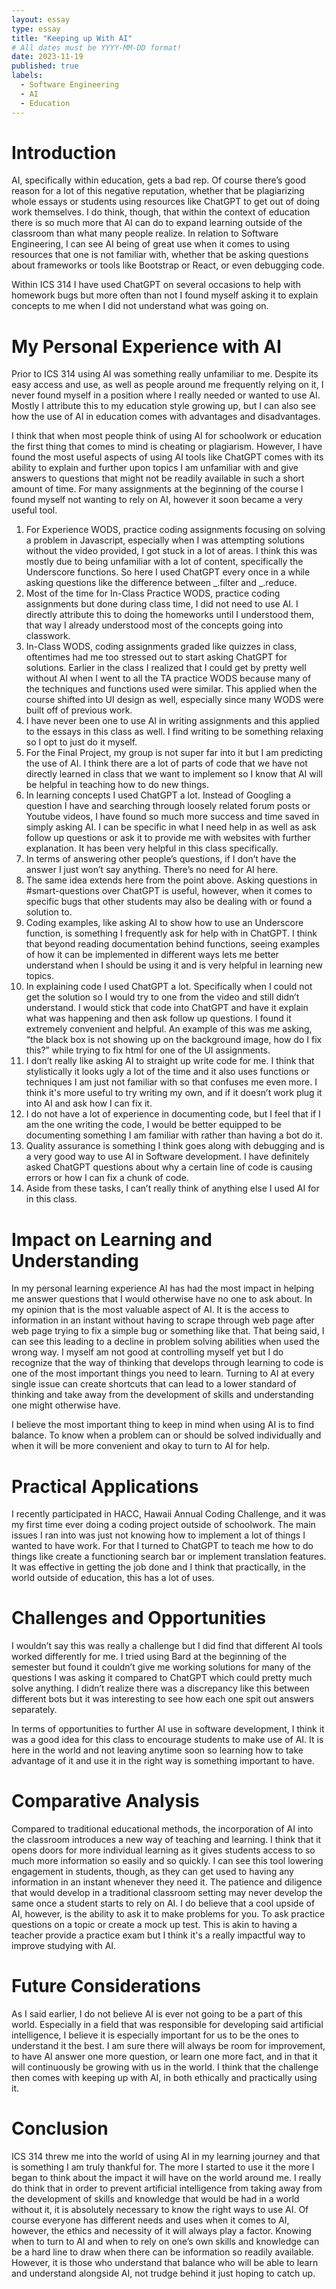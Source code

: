 ```yaml
---
layout: essay
type: essay
title: "Keeping up With AI"
# All dates must be YYYY-MM-DD format!
date: 2023-11-19
published: true
labels:
  - Software Engineering
  - AI
  - Education
---
```

  
# Introduction

AI, specifically within education, gets a bad rep. Of course there’s good reason for a lot of this negative reputation, whether that be plagiarizing whole essays or students using resources like ChatGPT to get out of doing work themselves. I do think, though, that within the context of education there is so much more that AI can do to expand learning outside of the classroom than what many people realize. In relation to Software Engineering, I can see AI being of great use when it comes to using resources that one is not familiar with, whether that be asking questions about frameworks or tools like Bootstrap or React, or even debugging code. 

Within ICS 314 I have used ChatGPT on several occasions to help with homework bugs but more often than not I found myself asking it to explain concepts to me when I did not understand what was going on.

# My Personal Experience with AI

Prior to ICS 314 using AI was something really unfamiliar to me. Despite its easy access and use, as well as people around me frequently relying on it, I never found myself in a position where I really needed or wanted to use AI. Mostly I attribute this to my education style growing up, but I can also see how the use of AI in education comes with advantages and disadvantages. 

I think that when most people think of using AI for schoolwork or education the first thing that comes to mind is cheating or plagiarism. However, I have found the most useful aspects of using AI tools like ChatGPT comes with its ability to explain and further upon topics I am unfamiliar with and give answers to questions that might not be readily available in such a short amount of time. For many assignments at the beginning of the course I found myself not wanting to rely on AI, however it soon became a very useful tool. 

1. For Experience WODS, practice coding assignments focusing on solving a problem in Javascript, especially when I was attempting solutions without the video provided, I got stuck in a lot of areas. I think this was mostly due to being unfamiliar with a lot of content, specifically the Underscore functions. So here I used ChatGPT every once in a while asking questions like the difference between _.filter and _.reduce.
2. Most of the time for In-Class Practice WODS, practice coding assignments but done during class time, I did not need to use AI. I directly attribute this to doing the homeworks until I understood them, that way I already understood most of the concepts going into classwork.
3. In-Class WODS, coding assignments graded like quizzes in class, oftentimes had me too stressed out to start asking ChatGPT for solutions. Earlier in the class I realized that I could get by pretty well without AI when I went to all the TA practice WODS because many of the techniques and functions used were similar. This applied when the course shifted into UI design as well, especially since many WODS were built off of previous work.
4. I have never been one to use AI in writing assignments and this applied to the essays in this class as well. I find writing to be something relaxing so I opt to just do it myself.
5. For the Final Project, my group is not super far into it but I am predicting the use of AI. I think there are a lot of parts of code that we have not directly learned in class that we want to implement so I know that AI will be helpful in teaching how to do new things.
6. In learning concepts I used ChatGPT a lot. Instead of Googling a question I have and searching through loosely related forum posts or Youtube videos, I have found so much more success and time saved in simply asking AI. I can be specific in what I need help in as well as ask follow up questions or ask it to provide me with websites with further explanation. It has been very helpful in this class specifically.
7. In terms of answering other people’s questions, if I don’t have the answer I just won’t say anything. There’s no need for AI here.
8. The same idea extends here from the point above. Asking questions in #smart-questions over ChatGPT is useful, however, when it comes to specific bugs that other students may also be dealing with or found a solution to.
9. Coding examples, like asking AI to show how to use an Underscore function, is something I frequently ask for help with in ChatGPT. I think that beyond reading documentation behind functions, seeing examples of how it can be implemented in different ways lets me better understand when I should be using it and is very helpful in learning new topics.
10. In explaining code I used ChatGPT a lot. Specifically when I could not get the solution so I would try to one from the video and still didn’t understand. I would stick that code into ChatGPT and have it explain what was happening and then ask follow up questions. I found it extremely convenient and helpful. An example of this was me asking, “the black box is not showing up on the background image, how do I fix this?” while trying to fix html for one of the UI assignments.
11. I don’t really like asking AI to straight up write code for me. I think that stylistically it looks ugly a lot of the time and it also uses functions or techniques I am just not familiar with so that confuses me even more. I think it's more useful to try writing my own, and if it doesn’t work plug it into AI and ask how I can fix it.
12. I do not have a lot of experience in documenting code, but I feel that if I am the one writing the code, I would be better equipped to be documenting something I am familiar with rather than having a bot do it.
13. Quality assurance is something I think goes along with debugging and is a very good way to use AI in Software development. I have definitely asked ChatGPT questions about why a certain line of code is causing errors or how I can fix a chunk of code.
14. Aside from these tasks, I can’t really think of anything else I used AI for in this class.

# Impact on Learning and Understanding

In my personal learning experience AI has had the most impact in helping me answer questions that I would otherwise have no one to ask about. In my opinion that is the most valuable aspect of AI. It is the access to information in an instant without having to scrape through web page after web page trying to fix a simple bug or something like that. That being said, I can see this leading to a decline in problem solving abilities when used the wrong way. I myself am not good at controlling myself yet but I do recognize that the way of thinking that develops through learning to code is one of the most important things you need to learn. Turning to AI at every single issue can create shortcuts that can lead to a lower standard of thinking and take away from the development of skills and understanding one might otherwise have.

I believe the most important thing to keep in mind when using AI is to find balance. To know when a problem can or should be solved individually and when it will be more convenient and okay to turn to AI for help.

# Practical Applications

I recently participated in HACC, Hawaii Annual Coding Challenge, and it was my first time ever doing a coding project outside of schoolwork. The main issues I ran into was just not knowing how to implement a lot of things I wanted to have work. For that I turned to ChatGPT to teach me how to do things like create a functioning search bar or implement translation features. It was effective in getting the job done and I think that practically, in the world outside of education, this has a lot of uses.

# Challenges and Opportunities

I wouldn’t say this was really a challenge but I did find that different AI tools worked differently for me. I tried using Bard at the beginning of the semester but found it couldn’t give me working solutions for many of the questions I was asking it compared to ChatGPT which could pretty much solve anything. I didn’t realize there was a discrepancy like this between different bots but it was interesting to see how each one spit out answers separately.

In terms of opportunities to further AI use in software development, I think it was a good idea for this class to encourage students to make use of AI. It is here in the world and not leaving anytime soon so learning how to take advantage of it and use it in the right way is something important to have. 

# Comparative Analysis

Compared to traditional educational methods, the incorporation of AI into the classroom introduces a new way of teaching and learning. I think that it opens doors for more individual learning as it gives students access to so much more information so easily and so quickly. I can see this tool lowering engagement in students, though, as they can get used to having any information in an instant whenever they need it. The patience and diligence that would develop in a traditional classroom setting may never develop the same once a student starts to rely on AI. I do believe that a cool upside of AI, however, is the ability to ask it to make problems for you. To ask practice questions on a topic or create a mock up test. This is akin to having a teacher provide a practice exam but I think it's a really impactful way to improve studying with AI.

# Future Considerations

As I said earlier, I do not believe AI is ever not going to be a part of this world. Especially in a field that was responsible for developing said artificial intelligence, I believe it is especially important for us to be the ones to understand it the best. I am sure there will always be room for improvement, to have AI answer one more question, or learn one more fact, and in that it will continuously be growing with us in the world. I think that the challenge then comes with keeping up with AI, in both ethically and practically using it.

# Conclusion

ICS 314 threw me into the world of using AI in my learning journey and that is something I am truly thankful for. The more I started to use it the more I began to think about the impact it will have on the world around me. I really do think that in order to prevent artificial intelligence from taking away from the development of skills and knowledge that would be had in a world without it, it is absolutely necessary to know the right ways to use AI. Of course everyone has different needs and uses when it comes to AI, however, the ethics and necessity of it will always play a factor. Knowing when to turn to AI and when to rely on one’s own skills and knowledge can be a hard line to draw when there can be information so readily available. However, it is those who understand that balance who will be able to learn and understand alongside AI, not trudge behind it just hoping to catch up.
